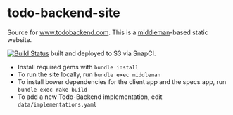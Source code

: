 todo-backend-site
=================

Source for www.todobackend.com. This is a [middleman](www.middlemanapp.com)-based static website. 

[![Build Status](https://snap-ci.com/TodoBackend/todo-backend-site/branch/master/build_image)](https://snap-ci.com/TodoBackend/todo-backend-site/branch/master)
built and deployed to S3 via SnapCI.

- Install required gems with `bundle install`
- To run the site locally, run `bundle exec middleman`
- To install bower dependencies for the client app and the specs app, run `bundle exec rake build`
- To add a new Todo-Backend implementation, edit `data/implementations.yaml`
